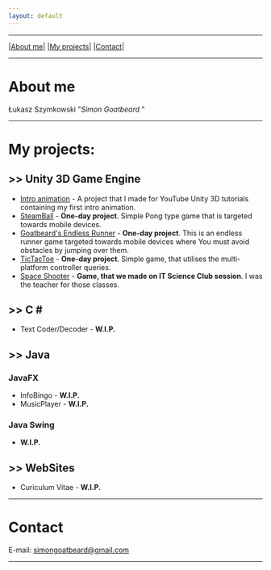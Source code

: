 ```yaml
---
layout: default
---
```

---
|[About me](#about_me)| |[My projects](#my_projects)| |[Contact](#contact)|

---
# <a name="about_me"></a>**About me**
Łukasz Szymkowski "_Simon Goatbeard_ "

---
# <a name="my_projects"></a>**My projects:**
## >> Unity 3D Game Engine

*   [Intro animation](unity-intro) - A project that I made for YouTube Unity 3D tutorials containing my first intro animation.
*   [SteamBall](unity-steamball) - **One-day project**. Simple Pong type game that is targeted towards mobile devices.
*   [Goatbeard's Endless Runner](unity-goatbeardsendlessrunner) - **One-day project**. This is an endless runner game targeted towards mobile devices where You must avoid obstacles by jumping over them.
*   [TicTacToe](unity-tictactoe) - **One-day project**. Simple game, that utilises the multi-platform controller queries.
*   [Space Shooter](unity-spaceshooter) - **Game, that we made on IT Science Club session**. I was the teacher for those classes.

## >> C \#
*   Text Coder/Decoder - **W.I.P.**

## >> Java
###   JavaFX
*   InfoBingo - **W.I.P.**
*   MusicPlayer - **W.I.P.**

###   Java Swing
*   **W.I.P.**

## >> WebSites
*   Curiculum Vitae - **W.I.P.**

---
# <a name="contact"></a>**Contact**
E-mail: [simongoatbeard@gmail.com](mailto:simongoatbeard@gmail.com)

---



<!---
Text can be **bold**, _italic_, or ~~strikethrough~~.

[Link to another page](another-page).

There should be whitespace between paragraphs.

There should be whitespace between paragraphs. We recommend including a README, or a file with information about your project.

# [](#header-1)Header 1

This is a normal paragraph following a header. GitHub is a code hosting platform for version control and collaboration. It lets you and others work together on projects from anywhere.

## [](#header-2)Header 2

> This is a blockquote following a header.
>
> When something is important enough, you do it even if the odds are not in your favor.

### [](#header-3)Header 3

```js
// Javascript code with syntax highlighting.
var fun = function lang(l) {
  dateformat.i18n = require('./lang/' + l)
  return true;
}
```

```ruby
# Ruby code with syntax highlighting
GitHubPages::Dependencies.gems.each do |gem, version|
  s.add_dependency(gem, "= #{version}")
end
```

#### [](#header-4)Header 4

*   This is an unordered list following a header.
*   This is an unordered list following a header.
*   This is an unordered list following a header.

##### [](#header-5)Header 5

1.  This is an ordered list following a header.
2.  This is an ordered list following a header.
3.  This is an ordered list following a header.

###### [](#header-6)Header 6

| head1        | head two          | three |
|:-------------|:------------------|:------|
| ok           | good swedish fish | nice  |
| out of stock | good and plenty   | nice  |
| ok           | good `oreos`      | hmm   |
| ok           | good `zoute` drop | yumm  |

### There's a horizontal rule below this.

* * *

### Here is an unordered list:

*   Item foo
*   Item bar
*   Item baz
*   Item zip

### And an ordered list:

1.  Item one
1.  Item two
1.  Item three
1.  Item four

### And a nested list:

- level 1 item
  - level 2 item
  - level 2 item
    - level 3 item
    - level 3 item
- level 1 item
  - level 2 item
  - level 2 item
  - level 2 item
- level 1 item
  - level 2 item
  - level 2 item
- level 1 item

### Small image

![](https://assets-cdn.github.com/images/icons/emoji/octocat.png)

### Large image

![](https://guides.github.com/activities/hello-world/branching.png)


### Definition lists can be used with HTML syntax.

<dl>
<dt>Name</dt>
<dd>Godzilla</dd>
<dt>Born</dt>
<dd>1952</dd>
<dt>Birthplace</dt>
<dd>Japan</dd>
<dt>Color</dt>
<dd>Green</dd>
</dl>

```
Long, single-line code blocks should not wrap. They should horizontally scroll if they are too long. This line should be long enough to demonstrate this.
```

```
The final element.
```
-->
